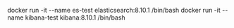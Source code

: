 
docker run -it --name es-test elasticsearch:8.10.1 /bin/bash
docker run -it --name kibana-test kibana:8.10.1 /bin/bash


